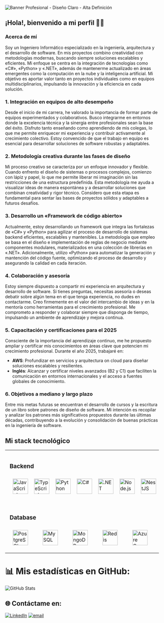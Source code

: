 ![Banner Profesional - Diseño Claro - Alta Definición](https://res.cloudinary.com/dqdvzzemd/image/upload/v1740083888/Banner_Profesional_-_Dise%C3%B1o_Claro_-_Alta_Definici%C3%B3n_mcgoiv.png)

## ¡Hola!, bienvenido a mi perfil 👋🏻

### Acerca de mí

Soy un Ingeniero Informático especializado en la ingeniería, arquitectura y el desarrollo de software. En mis proyectos combino creatividad con metodologías modernas, buscando siempre soluciones escalables y eficientes. Mi enfoque se centra en la integración de tecnologías como «C#», «Python» y «.NET», además de mantenerme actualizado en áreas emergentes como la computación en la nube y la inteligencia artificial. Mi objetivo es aportar valor tanto en proyectos individuales como en equipos multidisciplinarios, impulsando la innovación y la eficiencia en cada solución.

### 1. Integración en equipos de alto desempeño

Desde el inicio de mi carrera, he valorado la importancia de formar parte de equipos experimentados y colaborativos. Busco integrarme en entornos donde la excelencia técnica y la sinergia entre profesionales sean la base del éxito. Disfruto tanto enseñando como aprendiendo de mis colegas, lo que me permite enriquecer mi experiencia y contribuir activamente al crecimiento colectivo. Estoy convencido de que el trabajo en equipo es esencial para desarrollar soluciones de software robustas y adaptables.

### 2. Metodología creativa durante las fases de diseño

Mi proceso creativo se caracteriza por un enfoque innovador y flexible. Cuando enfrento el diseño de sistemas o procesos complejos, comienzo con lápiz y papel, lo que me permite liberar mi imaginación sin las restricciones de una estructura predefinida. Esta metodología me ayuda a visualizar ideas de manera espontánea y a desarrollar soluciones que combinan creatividad y rigor técnico. Considero que esta etapa es fundamental para sentar las bases de proyectos sólidos y adaptables a futuros desafíos.

### 3. Desarrollo un «Framework de código abierto»

Actualmente, estoy desarrollando un framework que integra las fortalezas de «C#» y «Python» para agilizar el proceso de desarrollo de sistemas backend eficientes, escalables y mantenibles. La metodología que empleo se basa en el diseño e implementación de reglas de negocio mediante componentes modulares, materializados en una colección de librerías en «.NET». Adicionalmente, utilizo «Python» para automatizar la generación y mantención del código fuente, optimizando el proceso de desarrollo y asegurando la calidad en cada iteración.

### 4. Colaboración y asesoría

Estoy siempre dispuesto a compartir mi experiencia en arquitectura y desarrollo de software. Si tienes preguntas, necesitas asesoría o deseas debatir sobre algún tema en el que tenga experiencia, no dudes en contactarme. Creo firmemente en el valor del intercambio de ideas y en la mentoría como herramientas para el crecimiento profesional. Me comprometo a responder y colaborar siempre que disponga de tiempo, impulsando un ambiente de aprendizaje y mejora continua.

### 5. Capacitación y certificaciones para el 2025

Consciente de la importancia del aprendizaje continuo, me he propuesto ampliar y certificar mis conocimientos en áreas clave que potencien mi crecimiento profesional. Durante el año 2025, trabajaré en:

- **AWS**: Profundizar en servicios y arquitectura on cloud para diseñar soluciones escalables y resilientes.
- **Inglés**: Alcanzar y certificar niveles avanzados (B2 y C1) que faciliten la comunicación en entornos internacionales y el acceso a fuentes globales de conocimiento.

### 6. Objetivos a mediano y largo plazo

Entre mis metas futuras se encuentran el desarrollo de cursos y la escritura de un libro sobre patrones de diseño de software. Mi intención es recopilar y analizar los patrones más significativos propuestos durante las últimas décadas, contribuyendo a la evolución y consolidación de buenas prácticas en la ingeniería de software.

<h2>Mi stack tecnológico</h2>
<table style="width: 100%; table-layout: fixed;">
<tr>
  <!-- Columna 1, Fila 1: Backend -->
  <td valign="top" style="width: 50%; padding: 15px;">
    <h3>Backend</h3>
    <div style="display: flex; flex-wrap: nowrap; justify-content: space-between; width: 100%; overflow-x: auto;">
      <!-- Lenguajes Fundamentales -->
      <!-- JavaScript -->
      <a href="https://www.javascript.com/"><img style="margin: 10px" src="https://res.cloudinary.com/dqdvzzemd/image/upload/v1740098798/JavaScript_h918th.png" alt="JavaScript" height="50" /></a>
      <!-- TypeScript -->
      <a href="https://www.typescriptlang.org/"><img style="margin: 10px" src="https://res.cloudinary.com/dqdvzzemd/image/upload/v1740098799/TypeScript_amnuil.png" alt="TypeScript" height="50" /></a>
      <!-- Python -->
      <a href="https://www.python.org/"><img style="margin: 10px" src="https://profilinator.rishav.dev/skills-assets/python-original.svg" alt="Python" height="50" /></a>
      <!-- C# -->
      <a href="https://docs.microsoft.com/en-us/dotnet/csharp/"><img style="margin: 10px" src="https://profilinator.rishav.dev/skills-assets/csharp-original.svg" alt="C#" height="50" /></a>
      <!-- .NET -->
      <a href="https://dotnet.microsoft.com/download/dotnet-framework"><img style="margin: 10px" src="https://profilinator.rishav.dev/skills-assets/dot-net-original-wordmark.svg" alt=".NET" height="50" /></a>
      <!-- Node.js -->
      <a href="https://nodejs.org/"><img style="margin: 10px" src="https://profilinator.rishav.dev/skills-assets/nodejs-original-wordmark.svg" alt="Node.js" height="50" /></a>
      <!-- NestJS -->
      <a href="https://nestjs.com/"><img style="margin: 10px" src="https://profilinator.rishav.dev/skills-assets/nestjs.svg" alt="NestJS" height="50" /></a>
      <!-- Flask -->
      <a href="https://flask.palletsprojects.com/"><img style="margin: 10px" src="https://profilinator.rishav.dev/skills-assets/flask.png" alt="Flask" height="50" /></a>
    </div>
  </td>
  <!-- Columna 2, Fila 1: Frontend -->
  <td valign="top" style="width: 50%; padding: 15px;">
    <h3>Frontend</h3>
    <div style="display: flex; flex-wrap: nowrap; justify-content: space-between; width: 100%; overflow-x: auto;">
      <!-- HTML5 -->
      <a href="https://en.wikipedia.org/wiki/HTML5"><img style="margin: 10px" src="https://profilinator.rishav.dev/skills-assets/html5-original-wordmark.svg" alt="HTML5" height="50" /></a>
      <!-- CSS3 -->
      <a href="https://www.w3schools.com/css/"><img style="margin: 10px" src="https://profilinator.rishav.dev/skills-assets/css3-original-wordmark.svg" alt="CSS3" height="50" /></a>
      <!-- JavaScript -->
      <a href="https://www.javascript.com/"><img style="margin: 10px" src="https://res.cloudinary.com/dqdvzzemd/image/upload/v1740098798/JavaScript_h918th.png" alt="JavaScript" height="50" /></a>
      <!-- TypeScript -->
      <a href="https://www.typescriptlang.org/"><img style="margin: 10px" src="https://res.cloudinary.com/dqdvzzemd/image/upload/v1740098799/TypeScript_amnuil.png" alt="TypeScript" height="50" /></a>
      <!-- Angular -->
      <a href="https://angular.io/"><img style="margin: 10px" src="https://profilinator.rishav.dev/skills-assets/angularjs-original.svg" alt="Angular" height="50" /></a>
      <!-- Tailwind CSS -->
      <a href="https://www.tailwindcss.com/"><img style="margin: 10px" src="https://profilinator.rishav.dev/skills-assets/tailwindcss.svg" alt="Tailwind CSS" height="50" /></a>
      <!-- Flutter -->
      <a href="https://flutter.dev/"><img style="margin: 10px" src="https://profilinator.rishav.dev/skills-assets/flutterio-icon.svg" alt="Flutter" height="50" /></a>
    </div>
  </td>
</tr>
<tr>
  <!-- Columna 1, Fila 2: Database -->
  <td valign="top" style="width: 50%; padding: 15px;">
    <h3>Database</h3>
    <div style="display: flex; flex-wrap: nowrap; justify-content: space-between; width: 100%; overflow-x: auto;">
      <!-- PostgreSQL -->
      <a href="https://www.postgresql.org/"><img style="margin: 10px" src="https://profilinator.rishav.dev/skills-assets/postgresql-original-wordmark.svg" alt="PostgreSQL" height="50" /></a>
      <!-- MySQL -->
      <a href="https://www.mysql.com/"><img style="margin: 10px" src="https://profilinator.rishav.dev/skills-assets/mysql-original-wordmark.svg" alt="MySQL" height="50" /></a>
      <!-- MongoDB -->
      <a href="https://www.mongodb.com/"><img style="margin: 10px" src="https://profilinator.rishav.dev/skills-assets/mongodb-original-wordmark.svg" alt="MongoDB" height="50" /></a>
      <!-- Redis -->
      <a href="https://redis.io/"><img style="margin: 10px" src="https://res.cloudinary.com/dqdvzzemd/image/upload/v1740097402/Azure_Redis_Cache_yhvorc.png" alt="Redis" height="50" /></a>
      <!-- Azure Cosmos DB -->
      <a href="https://learn.microsoft.com/es-es/azure/cosmos-db/"><img style="margin: 10px" src="https://res.cloudinary.com/dqdvzzemd/image/upload/v1740095864/Azure_Cosmos_DB_ygbtcy.png" alt="Azure Cosmos DB" height="50" /></a>
      <!-- Azure Search -->
      <a href="https://learn.microsoft.com/es-es/azure/search/"><img style="margin: 10px" src="https://res.cloudinary.com/dqdvzzemd/image/upload/v1740095865/Azure_Search_haqmwg.png" alt="Azure Search" height="50" /></a>
    </div>
  </td>
  <!-- Columna 2, Fila 2: Server & DevOps -->
  <td valign="top" style="width: 50%; padding: 15px;">
    <h3>Server & DevOps</h3>
    <div style="display: flex; flex-wrap: nowrap; justify-content: space-between; width: 100%; overflow-x: auto;">
      <!-- Docker -->
      <a href="https://www.docker.com/"><img style="margin: 10px" src="https://profilinator.rishav.dev/skills-assets/docker-original-wordmark.svg" alt="Docker" height="50" /></a>
      <!-- Azure -->
      <a href="https://azure.microsoft.com/en-in/"><img style="margin: 10px" src="https://profilinator.rishav.dev/skills-assets/microsoft_azure-icon.svg" alt="Azure" height="50" /></a>
      <!-- Nginx -->
      <a href="https://www.nginx.com/"><img style="margin: 10px" src="https://profilinator.rishav.dev/skills-assets/nginx-original.svg" alt="Nginx" height="50" /></a>
      <!-- Git -->
      <a href="https://github.com/"><img style="margin: 10px" src="https://profilinator.rishav.dev/skills-assets/git-scm-icon.svg" alt="Git" height="50" /></a>
      <!-- Bash -->
      <a href="https://www.gnu.org/software/bash/"><img style="margin: 10px" src="https://profilinator.rishav.dev/skills-assets/gnu_bash-icon.svg" alt="Bash" height="50" /></a>
      <!-- PowerShell -->
      <a href="https://docs.microsoft.com/en-us/powershell/"><img style="margin: 10px" src="https://profilinator.rishav.dev/skills-assets/powershell.png" alt="PowerShell" height="50" /></a>
    </div>
  </td>
</tr>
</table>

# 📊 Mis estadísticas en GitHub:
<div style="width: 100%;">
    <img 
        src="https://github-readme-stats.vercel.app/api/top-langs/?username=CristianRojasSoftwareDeveloper&theme=swift&hide_border=false&include_all_commits=false&count_private=false&card_width=850" 
        alt="GitHub Stats" 
        style="display: block;"
    >
</div>

## 🌐 Contáctame en:
[![LinkedIn](https://img.shields.io/badge/LinkedIn-%230077B5.svg?logo=linkedin&logoColor=white)](https://linkedin.com/in/cristian-rojas-software-engineer)
[![email](https://img.shields.io/badge/Email-D14836?logo=gmail&logoColor=white)](mailto:cristian.rojas.software.engineer@gmail.com)

